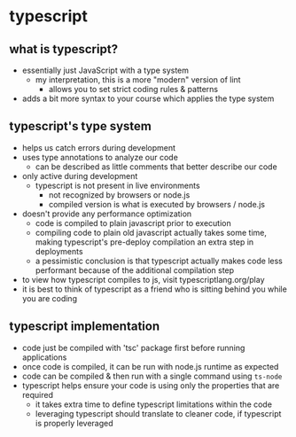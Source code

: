# typescript

## what is typescript?
- essentially just JavaScript with a type system
  - my interpretation, this is a more "modern" version of lint
    - allows you to set strict coding rules & patterns
- adds a bit more syntax to your course which applies the type system

## typescript's type system
- helps us catch errors during development
- uses type annotations to analyze our code
   - can be described as little comments that better describe our code
- only active during development
  - typescript is not present in live environments
    - not recognized by browsers or node.js
    - compiled version is what is executed by browsers / node.js
- doesn't provide any performance optimization
  - code is compiled to plain javascript prior to execution
  - compiling code to plain old javascript actually takes some time, making typescript's pre-deploy compilation an extra step in deployments
  - a pessimistic conclusion is that typescript actually makes code less performant because of the additional compilation step
- to view how typescript compiles to js, visit typescriptlang.org/play
- it is best to think of typescript as a friend who is sitting behind you while you are coding

## typescript implementation
- code just be compiled with 'tsc' package first before running applications
- once code is compiled, it can be run with node.js runtime as expected
- code can be compiled & then run with a single command using `ts-node`
- typescript helps ensure your code is using only the properties that are required
  - it takes extra time to define typescript limitations within the code
  - leveraging typescript should translate to cleaner code, if typescript is properly leveraged